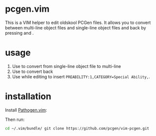 pcgen.vim
============

This is a VIM helper to edit oldskool PCGen files. It allows you to convert between multi-line object files and single-line object files and back by pressing <F2> and <F3>.

usage
=====

1. Use <F2> to convert from single-line object file to multi-line
2. Use <F3> to convert back
3. Use <F4> while editing to insert `PREABILITY:1,CATEGORY=Special Ability,`.

installation
============

Install [Pathogen.vim](https://github.com/tpope/vim-pathogen "Pathogen.vim"):

Then run:

   ```bash
   cd ~/.vim/bundle/ git clone https://github.com/pcgen/vim-pcgen.git
   ```
